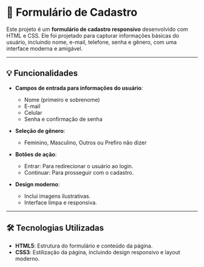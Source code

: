 # 📝 Formulário de Cadastro 

Este projeto é um **formulário de cadastro responsivo** desenvolvido com HTML e CSS. Ele foi projetado para capturar informações básicas do usuário, incluindo nome, e-mail, telefone, senha e gênero, com uma interface moderna e amigável.

---

## 💡 Funcionalidades

- **Campos de entrada para informações do usuário**:
  - Nome (primeiro e sobrenome)
  - E-mail
  - Celular
  - Senha e confirmação de senha
- **Seleção de gênero**:
  - Feminino, Masculino, Outros ou Prefiro não dizer
- **Botões de ação**:
  - Entrar: Para redirecionar o usuário ao login.
  - Continuar: Para prosseguir com o cadastro.

- **Design moderno**:
  - Inclui imagens ilustrativas.
  - Interface limpa e responsiva.

---

## 🛠️ Tecnologias Utilizadas

- **HTML5**: Estrutura do formulário e conteúdo da página.
- **CSS3**: Estilização da página, incluindo design responsivo e layout moderno.

